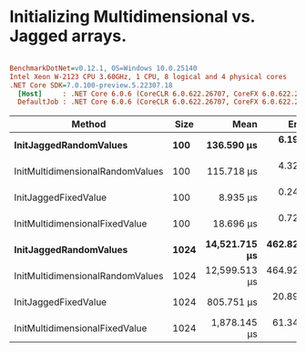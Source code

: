 # Initializing Multidimensional vs. Jagged arrays.

``` ini

BenchmarkDotNet=v0.12.1, OS=Windows 10.0.25140
Intel Xeon W-2123 CPU 3.60GHz, 1 CPU, 8 logical and 4 physical cores
.NET Core SDK=7.0.100-preview.5.22307.18
  [Host]     : .NET Core 6.0.6 (CoreCLR 6.0.622.26707, CoreFX 6.0.622.26707), X64 RyuJIT
  DefaultJob : .NET Core 6.0.6 (CoreCLR 6.0.622.26707, CoreFX 6.0.622.26707), X64 RyuJIT


```
|                           Method | Size |          Mean |       Error |        StdDev |        Median |
|--------------------------------- |----- |--------------:|------------:|--------------:|--------------:|
|           **InitJaggedRandomValues** |  **100** |    **136.590 μs** |   **6.1929 μs** |    **18.2599 μs** |    **131.261 μs** |
| InitMultidimensionalRandomValues |  100 |    115.718 μs |   4.3263 μs |    12.6200 μs |    110.550 μs |
|             InitJaggedFixedValue |  100 |      8.935 μs |   0.2441 μs |     0.6806 μs |      8.731 μs |
|   InitMultidimensionalFixedValue |  100 |     18.696 μs |   0.7215 μs |     2.1160 μs |     18.297 μs |
|           **InitJaggedRandomValues** | **1024** | **14,521.715 μs** | **462.8224 μs** | **1,357.3778 μs** | **14,308.362 μs** |
| InitMultidimensionalRandomValues | 1024 | 12,599.513 μs | 464.9211 μs | 1,333.9457 μs | 12,369.759 μs |
|             InitJaggedFixedValue | 1024 |    805.751 μs |  20.8999 μs |    60.3009 μs |    790.840 μs |
|   InitMultidimensionalFixedValue | 1024 |  1,878.145 μs |  61.3491 μs |   172.0295 μs |  1,817.200 μs |
